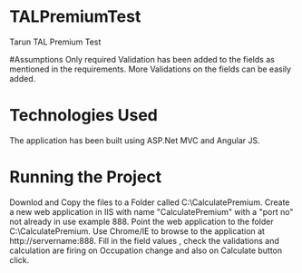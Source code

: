 # TALPremiumTest
 Tarun TAL Premium Test 

#Assumptions
Only required Validation has been added to the fields as mentioned in the requirements. More Validations on the fields can be easily added.

# Technologies Used
The application has been built using ASP.Net MVC and Angular JS.

# Running the Project
 Downlod and Copy the files to a Folder called C:\CalculatePremium.
 Create a new web application in IIS with name "CalculatePremium" with a "port no" not already in use example 888.
 Point the web application to the folder  C:\CalculatePremium.
 Use Chrome/IE to browse to the application at http://servername:888.
 Fill in the field values , check the validations and calculation are firing on Occupation change and also on Calculate button click.  
